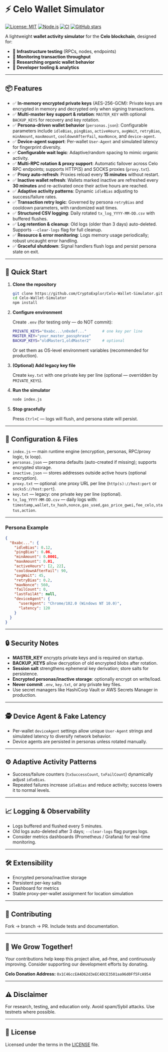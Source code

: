 # ⚡ Celo Wallet Simulator

[![License: MIT](https://img.shields.io/badge/License-MIT-blue.svg)](LICENSE)
[![Node.js](https://img.shields.io/badge/node-%3E%3D18-green)](https://nodejs.org/)
[![CI](https://github.com/CryptoExplor/Celo-Wallet-Simulator/actions/workflows/node.yml/badge.svg)](https://github.com/CryptoExplor/Celo-Wallet-Simulator/actions)
[![GitHub stars](https://img.shields.io/github/stars/CryptoExplor/Celo-Wallet-Simulator?style=social)](https://github.com/CryptoExplor/Celo-Wallet-Simulator/stargazers)

A lightweight **wallet activity simulator** for the **Celo blockchain**, designed for:

* 🔹 **Infrastructure testing** (RPCs, nodes, endpoints)
* 🔹 **Monitoring transaction throughput**
* 🔹 **Researching organic wallet behavior**
* 🔹 **Developer tooling & analytics**

---

## 📦 Features

* ✅ **In-memory encrypted private keys** (AES-256-GCM): Private keys are encrypted in memory and decrypted only when signing transactions.
* ✅ **Multi-master key support & rotation**: `MASTER_KEY` with optional `BACKUP_KEYS` for recovery and key rotation.
* ✅ **Persona-driven wallet behavior** (`personas.json`): Configurable parameters include `idleBias`, `pingBias`, `activeHours`, `avgWait`, `retryBias`, `minAmount`, `maxAmount`, `cooldownAfterFail`, `maxNonce`, and `device-agent`.
* ✅ **Device-agent support**: Per-wallet `User-Agent` and simulated latency for fingerprint diversity.
* ✅ **Configurable wait logic**: Adaptive/random spacing to mimic organic activity.
* ✅ **Multi-RPC rotation & proxy support**: Automatic failover across Celo RPC endpoints; supports HTTP(S) and SOCKS proxies (`proxy.txt`).
* ✅ **Proxy auto-refresh**: Proxies reload every **15 minutes** without restart.
* ✅ **Inactive wallet refresh**: Wallets marked inactive are refreshed every **30 minutes** and re-activated once their active hours are reached.
* ✅ **Adaptive activity patterns**: Dynamic `idleBias` adjusting to success/failure rates.
* ✅ **Transaction retry logic**: Governed by persona `retryBias` and cooldown parameters, with randomized wait times.
* ✅ **Structured CSV logging**: Daily rotated `tx_log_YYYY-MM-DD.csv` with buffered flushes.
* ✅ **Log retention & cleanup**: Old logs (older than 3 days) auto-deleted. Supports `--clear-logs` flag for full cleanup.
* ✅ **Resource & error monitoring**: Logs memory usage periodically; robust uncaught error handling.
* ✅ **Graceful shutdown**: Signal handlers flush logs and persist persona state on exit.

---

## 🚀 Quick Start

1. **Clone the repository**

   ```bash
   git clone https://github.com/CryptoExplor/Celo-Wallet-Simulator.git
   cd Celo-Wallet-Simulator
   npm install
   ```

2. **Configure environment**

   Create `.env` (for testing only — do NOT commit):

   ```bash
   PRIVATE_KEYS="0xabc...\n0xdef..."       # one key per line
   MASTER_KEY="your_master_passphrase"
   BACKUP_KEYS="oldMaster1,oldMaster2"     # optional
   ```

   Or set them as OS-level environment variables (recommended for production).

3. **(Optional) Add legacy key file**

   Create `key.txt` with one private key per line (optional — overridden by `PRIVATE_KEYS`).

4. **Run the simulator**

   ```bash
   node index.js
   ```

5. **Stop gracefully**

   Press `Ctrl+C` — logs will flush, and persona state will persist.

---

## 🧩 Configuration & Files

* `index.js` — main runtime engine (encryption, personas, RPC/proxy logic, tx loop).
* `personas.json` — persona defaults (auto-created if missing); supports encrypted storage.
* `inactive.json` — stores addresses outside active hours (optional encryption).
* `proxy.txt` — optional: one proxy URL per line (`http(s)://host:port` or `socks5://host:port`).
* `key.txt` — legacy: one private key per line (optional).
* `tx_log_YYYY-MM-DD.csv` — daily logs with: `timestamp,wallet,tx_hash,nonce,gas_used,gas_price_gwei,fee_celo,status,action`.

---

### Persona Example

```json
{
  "0xabc...": {
    "idleBias": 0.12,
    "pingBias": 0.06,
    "minAmount": 0.0001,
    "maxAmount": 0.01,
    "activeHours": [2, 22],
    "cooldownAfterFail": 90,
    "avgWait": 45,
    "retryBias": 0.2,
    "maxNonce": 560,
    "failCount": 0,
    "lastFailAt": null,
    "deviceAgent": {
      "userAgent": "Chrome/102.0 (Windows NT 10.0)",
      "latency": 120
    }
  }
}
```

---

## 🔒 Security Notes

* **MASTER_KEY** encrypts private keys and is required on startup.
* **BACKUP_KEYS** allow decryption of old encrypted blobs after rotation.
* **Session salt** strengthens ephemeral key derivation; store salts for persistence.
* **Encrypted personas/inactive storage**: optionally encrypt on write/load.
* **Never commit** `.env`, `key.txt`, or any private key files.
* Use secret managers like HashiCorp Vault or AWS Secrets Manager in production.

---

## 🕵️ Device Agent & Fake Latency

* Per-wallet `deviceAgent` settings allow unique `User-Agent` strings and simulated latency to diversify network behavior.
* Device agents are persisted in personas unless rotated manually.

---

## ⚙️ Adaptive Activity Patterns

* Success/failure counters (`txSuccessCount`, `txFailCount`) dynamically adjust `idleBias`.
* Repeated failures increase `idleBias` and reduce activity; success lowers it to normal levels.

---

## 📈 Logging & Observability

* Logs buffered and flushed every 5 minutes.
* Old logs auto-deleted after 3 days; `--clear-logs` flag purges logs.
* Consider metrics dashboards (Prometheus / Grafana) for real-time monitoring.

---

## 🛠️ Extensibility

* Encrypted persona/inactive storage
* Persistent per-key salts
* Dashboard for metrics
* Stable proxy-per-wallet assignment for location simulation

---

## 🤝 Contributing

Fork → branch → PR. Include tests and documentation.

---

## 💝 We Grow Together!

Your contributions help keep this project alive, ad-free, and continuously improving. Consider supporting our development efforts by donating.

**Celo Donation Address:**
`0x1C46ccEA4D62d3eEC4DCE3501aa96d0Ff5FcA954`

---

## ⚠️ Disclaimer

For research, testing, and education only. Avoid spam/Sybil attacks. Use testnets where possible.

---

## 📜 License

Licensed under the terms in the [LICENSE](LICENSE) file.
